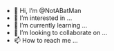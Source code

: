 - 👋 Hi, I’m @NotABatMan
- 👀 I’m interested in ...
- 🌱 I’m currently learning ...
- 💞️ I’m looking to collaborate on ...
- 📫 How to reach me ...

<!---
NotABatMan/NotABatMan is a ✨ special ✨ repository because its `README.md` (this file) appears on your GitHub profile.
You can click the Preview link to take a look at your changes.
--->
